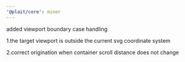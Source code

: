 ```yaml
---
'@plait/core': minor
---
```


added viewport boundary case handling

1.the target viewport is outside the current svg coordinate system

2.correct origination when container scroll distance does not change